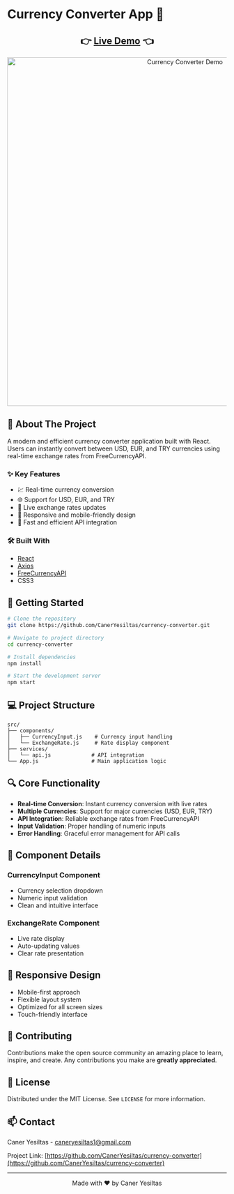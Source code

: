 # Currency Converter App 💱

<div align="center">
  <h2>
    👉 <a href="https://currency-app-woad.vercel.app/">Live Demo</a> 👈
  </h2>
</div>

<div align="center">
  <img src="./assets/demo.gif" alt="Currency Converter Demo" width="800"/>
</div>

## 📌 About The Project

A modern and efficient currency converter application built with React. Users can instantly convert between USD, EUR, and TRY currencies using real-time exchange rates from FreeCurrencyAPI.

### ✨ Key Features

- 💹 Real-time currency conversion
- 🌐 Support for USD, EUR, and TRY
- 🔄 Live exchange rates updates
- 📱 Responsive and mobile-friendly design
- 🚀 Fast and efficient API integration

### 🛠️ Built With

- [React](https://reactjs.org/)
- [Axios](https://axios-http.com/)
- [FreeCurrencyAPI](https://freecurrencyapi.com/)
- CSS3

## 🚀 Getting Started

```bash
# Clone the repository
git clone https://github.com/CanerYesiltas/currency-converter.git

# Navigate to project directory
cd currency-converter

# Install dependencies
npm install

# Start the development server
npm start
```

## 💻 Project Structure

```
src/
├── components/
│   ├── CurrencyInput.js    # Currency input handling
│   └── ExchangeRate.js     # Rate display component
├── services/
│   └── api.js             # API integration
└── App.js                 # Main application logic
```

## 🔍 Core Functionality

- **Real-time Conversion**: Instant currency conversion with live rates
- **Multiple Currencies**: Support for major currencies (USD, EUR, TRY)
- **API Integration**: Reliable exchange rates from FreeCurrencyAPI
- **Input Validation**: Proper handling of numeric inputs
- **Error Handling**: Graceful error management for API calls

## 🎯 Component Details

### CurrencyInput Component
- Currency selection dropdown
- Numeric input validation
- Clean and intuitive interface

### ExchangeRate Component
- Live rate display
- Auto-updating values
- Clear rate presentation

## 📱 Responsive Design

- Mobile-first approach
- Flexible layout system
- Optimized for all screen sizes
- Touch-friendly interface

## 🤝 Contributing

Contributions make the open source community an amazing place to learn, inspire, and create. Any contributions you make are **greatly appreciated**.

## 📄 License

Distributed under the MIT License. See `LICENSE` for more information.

## 📫 Contact

Caner Yesiltas - caneryesiltas1@gmail.com

Project Link: [https://github.com/CanerYesiltas/currency-converter](https://github.com/CanerYesiltas/currency-converter)

---

<div align="center">
  Made with ❤️ by Caner Yesiltas
</div>